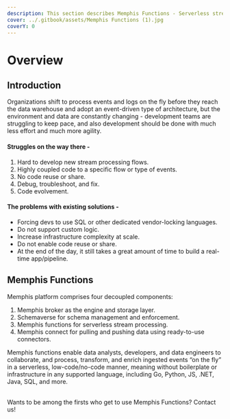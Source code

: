 ```yaml
---
description: This section describes Memphis Functions - Serverless stream processing
cover: ../.gitbook/assets/Memphis Functions (1).jpg
coverY: 0
---
```


# Overview

## Introduction

Organizations shift to process events and logs on the fly before they reach the data warehouse and adopt an event-driven type of architecture, but the environment and data are constantly changing - development teams are struggling to keep pace, and also development should be done with much less effort and much more agility.

#### Struggles on the way there -&#x20;

1. Hard to develop new stream processing flows.
2. Highly coupled code to a specific flow or type of events.
3. No code reuse or share.
4. Debug, troubleshoot, and fix.
5. Code evolvement.

#### The problems with existing solutions -&#x20;

* Forcing devs to use SQL or other dedicated vendor-locking languages.
* Do not support custom logic.
* Increase infrastructure complexity at scale.
* Do not enable code reuse or share.
* At the end of the day, it still takes a great amount of time to build a real-time app/pipeline.

## Memphis Functions

&#x20;Memphis platform comprises four decoupled components:&#x20;

1. Memphis broker as the engine and storage layer.
2. Schemaverse for schema management and enforcement.
3. Memphis functions for serverless stream processing.
4. Memphis connect for pulling and pushing data using ready-to-use connectors.

Memphis functions enable data analysts, developers, and data engineers to collaborate, and process, transform, and enrich ingested events “on the fly” in a serverless, low-code/no-code manner, meaning without boilerplate or infrastructure in any supported language, including Go, Python, JS, .NET, Java, SQL, and more.

\
Wants to be among the firsts who get to use Memphis Functions? Contact us!
